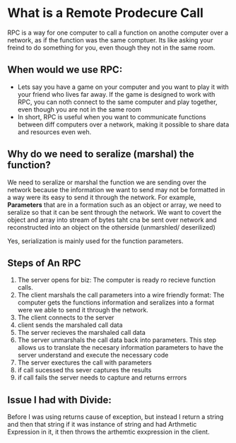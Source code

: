 # What is a Remote Prodecure Call

RPC is a way for one computer to call a function on anothe computer over a network, as if the function was the same comptuer. Its like asking your freind to do something for you, even though they not in the same room. 



## When would we use RPC:
- Lets say you have a game on your computer and you want to play it with your friend who lives far away. If the game is designed to work with RPC, you can noth connect to the same computer and play together, even though you are not in the same room 
- In short, RPC is useful when you want to communicate functions between diff computers over a network, making it possible to share data and resources even weh. 


## Why do we need to seralize (marshal) the function? 
We need to seralize or marshal the function we are sending over the network because the information we want to send may not be formatted in a way were its easy to send it through the network. For example, **Parameters** that are in a formation such as an object or array, we need to seralize so that it can be sent through the network. We want to covert the object and array into stream of bytes taht cna be sent over network and reconstructed into an object on the otherside (unmarshled/ deserilized)

Yes, serialization is mainly used for the function parameters.

## Steps of An RPC 
1. The server opens for biz: The computer is ready ro recieve function calls. 
2. The client marshals the call parameters into a wire friendly format: The computer gets the functions information and seralizes into a format were we able to send it through the network. 
3. The client connects to the server
4. client sends the marshaled call data
5. The server recieves the marshaled call data
6. The server unmarshals the call data back into parameters. This step allows us to translate the necesary information parameters to have the server understand and execute the necessary code
7. The server exectures the call with parameters
8. if call sucessed ths sever captures the results 
9. if call fails the server needs to capture and returns errrors



## Issue I had with Divide: 
Before I was using returns cause of exception, but instead I return a string and then that 
string if it was instance of string and had Arthmetic Expression in it, it then throws the arthemtic exxpression in the client. 